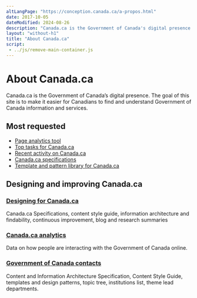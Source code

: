 ```yaml
---
altLangPage: "https://conception.canada.ca/a-propos.html"
date: 2017-10-05
dateModified: 2024-08-26
description: "Canada.ca is the Government of Canada's digital presence."
layout: "without-h1"
title: "About Canada.ca"
script:
 - ../js/remove-main-container.js
---
```

<div class="container">
<h1 property="name headline" id="wb-cont" dir="ltr">About Canada.ca</h1>
  <div class="row profile">
    <div class="col-md-8">
      <p>Canada.ca is the Government of Canada’s digital presence. The goal of this site is to make it easier for Canadians to find and understand Government of Canada information and services.</p>
    </div>
  </div>
</div>

<section class="gc-most-requested">
	<div class="container">
		<h2>Most requested</h2>
		<ul>
	     <li><a href="https://performance.alpha.canada.ca/">Page analytics tool</a></li>
        <li><a href="{{ site.url }}/about/top-tasks-for-canada-ca.html">Top tasks for Canada.ca</a></li>
        <li><a href="https://www.canada.ca/en/analytics/recent-activity.html">Recent activity on Canada.ca</a></li>
        <li><a href="{{ site.url }}/specifications.html">Canada.ca specifications</a></li>
        <li><a href="{{ site.url }}/pattern-library.html">Template and pattern library for Canada.ca</a></li>
		</ul>
	</div>
</section>

<div class="container">
<div class="row">
  <section class="col-md-12 gc-drmt">
    <h2 class="wb-inv">Designing and improving Canada.ca</h2>
    <div class="wb-eqht row">
            <div class="col-md-4">
              <section>
                <h3 class="h5"><a href="../index.html">Designing for Canada.ca</a></h3>
                <p>Canada.ca Specifications, content style guide, information architecture and findability, continuous improvement, blog and research summaries</p>
              </section>
            </div>
            <div class="col-md-4">
              <section>
                <h3 class="h5"><a href="https://www.canada.ca/en/analytics.html">Canada.ca analytics</a></h3>
                <p>Data on how people are interacting with the Government of Canada online.</p>
              </section>
            </div>
            <div class="col-md-4">
              <section>
                <h3 class="h5"><a href="https://www.canada.ca/en/contact.html">Government of Canada contacts</a></h3>
                <p>Content and Information Architecture Specification, Content Style Guide, templates and design patterns, topic tree, institutions list, theme lead departments.</p>
              </section>
            </div>
    </div>
  </section>
</div>
</div>
